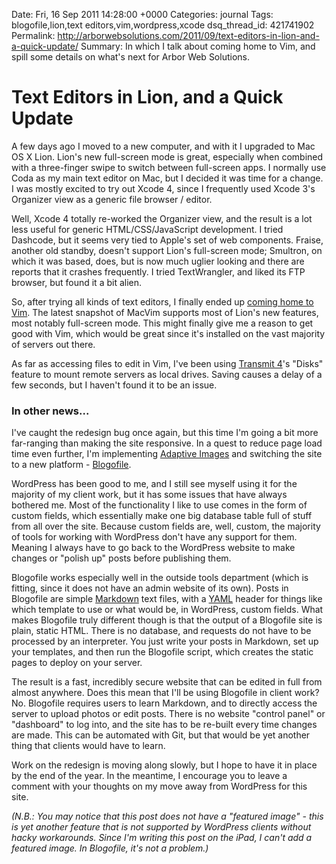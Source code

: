 Date: Fri, 16 Sep 2011 14:28:00 +0000
Categories: journal
Tags: blogofile,lion,text editors,vim,wordpress,xcode
dsq_thread_id: 421741902
Permalink: http://arborwebsolutions.com/2011/09/text-editors-in-lion-and-a-quick-update/
Summary: In which I talk about coming home to Vim, and spill some details on what's next for Arbor Web Solutions.

# Text Editors in Lion, and a Quick Update

A few days ago I moved to a new computer, and with it I upgraded to Mac
OS X Lion. Lion's new full-screen mode is great, especially when
combined with a three-finger swipe to switch between full-screen apps. I
normally use Coda as my main text editor on Mac, but I decided it was
time for a change. I was mostly excited to try out Xcode 4, since I
frequently used Xcode 3's Organizer view as a generic file browser /
editor.

Well, Xcode 4 totally re-worked the Organizer view, and the result is a
lot less useful for generic HTML/CSS/JavaScript development. I tried
Dashcode, but it seems very tied to Apple's set of web components.
Fraise, another old standby, doesn't support Lion's full-screen mode;
Smultron, on which it was based, does, but is now much uglier looking
and there are reports that it crashes frequently. I tried TextWrangler,
and liked its FTP browser, but found it a bit alien.

So, after trying all kinds of text editors, I finally ended up [coming
home to Vim][]. The latest snapshot of MacVim supports most of Lion's
new features, most notably full-screen mode. This might finally give me
a reason to get good with Vim, which would be great since it's installed
on the vast majority of servers out there.

As far as accessing files to edit in Vim, I've been using [Transmit
4][]'s "Disks" feature to mount remote servers as local drives. Saving
causes a delay of a few seconds, but I haven't found it to be an issue.

### In other news...

I've caught the redesign bug once again, but this time I'm going a bit
more far-ranging than making the site responsive. In a quest to reduce
page load time even further, I'm implementing [Adaptive Images][] and
switching the site to a new platform - [Blogofile][].

WordPress has been good to me, and I still see myself using it for the
majority of my client work, but it has some issues that have always
bothered me. Most of the functionality I like to use comes in the form
of custom fields, which essentially make one big database table full of
stuff from all over the site. Because custom fields are, well, custom,
the majority of tools for working with WordPress don't have any support
for them. Meaning I always have to go back to the WordPress website to
make changes or "polish up" posts before publishing them.

Blogofile works especially well in the outside tools department (which
is fitting, since it does not have an admin website of its own). Posts
in Blogofile are simple [Markdown][] text files, with a [YAML][] header
for things like which template to use or what would be, in WordPress,
custom fields. What makes Blogofile truly different though is that the
output of a Blogofile site is plain, static HTML. There is no database,
and requests do not have to be processed by an interpreter. You just
write your posts in Markdown, set up your templates, and then run the
Blogofile script, which creates the static pages to deploy on your
server.

The result is a fast, incredibly secure website that can be edited in
full from almost anywhere. Does this mean that I'll be using Blogofile
in client work? No. Blogofile requires users to learn Markdown, and to
directly access the server to upload photos or edit posts. There is no
website "control panel" or "dashboard" to log into, and the site has to
be re-built every time changes are made. This can be automated with Git,
but that would be yet another thing that clients would have to learn.

Work on the redesign is moving along slowly, but I hope to have it in
place by the end of the year. In the meantime, I encourage you to leave
a comment with your thoughts on my move away from WordPress for this
site.

*(N.B.: You may notice that this post does not have a "featured image" -
this is yet another feature that is not supported by WordPress clients
without hacky workarounds. Since I'm writing this post on the iPad, I
can't add a featured image. In Blogofile, it's not a problem.)*

  [coming home to Vim]: http://stevelosh.com/blog/2010/09/coming-home-to-vim/
    "Coming Home to Vim"
  [Transmit 4]: http://panic.com/transmit/
  [Adaptive Images]: http://adaptive-images.com/
  [Blogofile]: http://www.blogofile.com/
  [Markdown]: http://daringfireball.net/projects/markdown/
  [YAML]: http://yaml.org/
